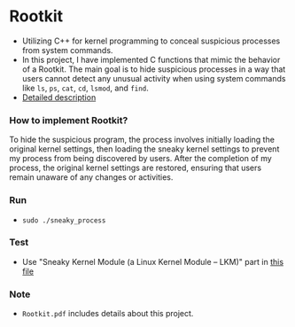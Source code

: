 # Rootkit
- Utilizing C++ for kernel programming to conceal suspicious processes from system commands.
- In this project, I have implemented C functions that mimic the behavior of a Rootkit. The main goal is to hide suspicious processes in a way that users cannot detect any unusual activity when using system commands like `ls`, `ps`, `cat`, `cd`, `lsmod`, and `find`.
- [Detailed description](https://github.com/CaoRui0910/Rootkit/blob/main/Rootkit.pdf)

### How to implement Rootkit?
To hide the suspicious program, the process involves initially loading the original kernel settings, then loading the sneaky kernel settings to prevent my process from being discovered by users. After the completion of my process, the original kernel settings are restored, ensuring that users remain unaware of any changes or activities.

### Run
- `sudo ./sneaky_process`


### Test
- Use "Sneaky Kernel Module (a Linux Kernel Module – LKM)" part in [this file](https://github.com/CaoRui0910/Rootkit/blob/main/Rootkit.pdf)

### Note
- `Rootkit.pdf` includes details about this project.
